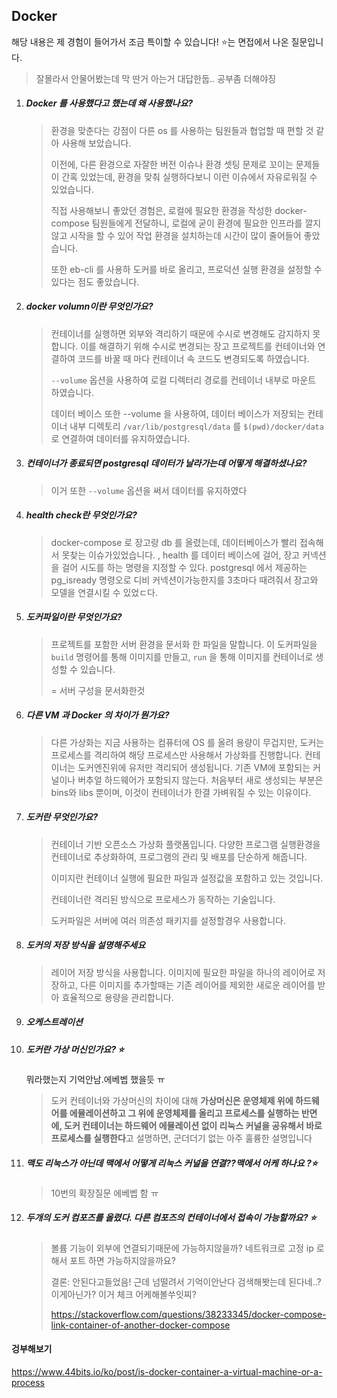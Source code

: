 ## Docker

해당 내용은 제 경험이 들어가서 조금 특이할 수 있습니다! ⭐️는 면접에서 나온 질문입니다. 

> 잘몰라서 안물어봤는데 막 딴거 아는거 대답한둡.. 공부좀 더해야징 

1. ##### Docker 를 사용했다고 했는데 왜 사용했나요?

   > 환경을 맞춘다는 강점이 다른 os 를 사용하는 팀원들과 협업할 때 편할 것 같아 사용해 보았습니다.
   >
   > 이전에, 다른 환경으로 자잘한 버전 이슈나 환경 셋팅 문제로 꼬이는 문제들이 간혹 있었는데, 환경을 맞춰 실행하다보니 이런 이슈에서 자유로워질 수 있었습니다. 
   >
   > 직접 사용해보니 좋았던 경험은, 로컬에 필요한 환경을 작성한 docker-compose 팀원들에게 전달하니, 로컬에 굳이 환경에 필요한 인프라를 깔지 않고 시작을 할 수 있어 작업 환경을 설치하는데 시간이 많이 줄어들어 좋았습니다.
   >
   > 또한 eb-cli 를 사용하 도커를 바로 올리고, 프로덕션 실행 환경을 설정할 수 있다는 점도 좋았습니다.

2. ##### docker volumn이란 무엇인가요?

   > 컨테이너를 실행하면 외부와 격리하기 때문에 수시로 변경해도 감지하지 못합니다. 이를 해결하기 위해 수시로 변경되는 장고 프로젝트를 컨테이너와 연결하여 코드를 바꿀 때 마다 컨테이너 속 코드도 변경되도록 하였습니다.
   >
   > `--volume` 옵션을 사용하여 로컬 디렉터리 경로를 컨테이너 내부로 마운트 하였습니다. 
   >
   > 데이터 베이스 또한 --volume 을 사용하여, 데이터 베이스가 저장되는 컨테이너 내부 디렉토리 `/var/lib/postgresql/data` 를 `$(pwd)/docker/data` 로 연결하여 데이터를 유지하였습니다.

3. ##### 컨테이너가 종료되면 postgresql 데이터가 날라가는데 어떻게 해결하셨나요?

   > 이거 또한 `--volume`  옵션을 써서 데이터를 유지하였다

4. ##### health check란 무엇인가요?

   > docker-compose 로 장고랑 db 를 올렸는데, 데이터베이스가 빨리 접속해서 못찾는 이슈가있었습니다. , health 를 데이터 베이스에 걸어, 장고 커넥션을 걸어 시도를 하는 명령을 지정할 수 있다. postgresql 에서 제공하는 pg_isready 명령오로 디비 커넥션이가능한지를 3초마다 때려줘서 장고와 모델을 연결시킬 수 있었ㄷ다.

5. ##### 도커파일이란 무엇인가요?

   > 프로젝트를 포함한 서버 환경을 문서화 한 파일을 말합니다. 이 도커파일을 `build`  명령어를 통해 이미지를 만들고, `run` 을 통해 이미지를 컨테이너로 생성할 수 있습니다.
   >
   > = 서버 구성을 문서화한것 

6. ##### 다른 VM 과 Docker 의 차이가 뭔가요?

   > 다른 가상화는 지금 사용하는 컴퓨터에 OS 를 올려 용량이 무겁지만, 도커는 프로세스를 격리하여 해당 프로세스만 사용해서 가상화를 진행합니다. 컨테이너는 도커엔진위에 유저만 격리되어 생성됩니다. 기존 VM에 포함되는 커널이나 버추얼 하드웨어가 포함되지 않는다. 처음부터 새로 생성되는 부분은 bins와 libs 뿐이며, 이것이 컨테이너가 한결 가벼워질 수 있는 이유이다.

7. ##### 도커란 무엇인가요?

   > 컨테이너 기반 오픈소스 가상화 플랫폼입니다. 다양한 프로그램 실행환경을 컨테이너로 추상화하여, 프로그램의 관리 및 배포를 단순하게 해줍니다.
   >
   > 이미지란 컨테이너 실행에 필요한 파일과 설정값을 포함하고 있는 것입니다.
   >
   > 컨테이너란 격리된 방식으로 프로세스가 동작하는 기술입니다. 
   >
   > 도커파일은 서버에 여러 의존성 패키지를 설정할경우 사용합니다.

8. ##### 도커의 저장 방식을 설명해주세요 

   > 레이어 저장 방식을 사용합니다. 이미지에 필요한 파일을 하나의 레이어로 저장하고, 다른 이미지를 추가할때는 기존 레이어를 제외한 새로운 레이어를 받아 효율적으로 용량을 관리합니다.

9. ##### 오케스트레이션

10. ##### 도커란 가상 머신인가요? ⭐️

    뭐라했는지 기억안남.에베벱 했을듯 ㅠ

    > 도커 컨테이너와 가상머신의 차이에 대해 **가상머신은 운영체제 위에 하드웨어를 에뮬레이션하고 그 위에 운영체제를 올리고 프로세스를 실행하는 반면에, 도커 컨테이너는 하드웨어 에뮬레이션 없이 리눅스 커널을 공유해서 바로 프로세스를 실행한다**고 설명하면, 군더더기 없는 아주 훌륭한 설명입니다

11. ##### 맥도 리눅스가 아닌데 맥에서 어떻게 리눅스 커널을 연결??맥에서 어케 하나요 ?⭐️

    > 10번의 확장질문 에베벱 함 ㅠ

    >

12. ##### 두개의 도커 컴포즈를 올렸다. 다른 컴포즈의 컨테이너에서 접속이 가능할까요? ⭐️

    > 볼륨 기능이 외부에 연결되기때문에 가능하지않을까? 네트워크로 고정 ip 로 해서 포트 하면 가능하지않을까요?
    >
    > 결론: 안된다고들었음! 근데 넘떨려서 기억이안난다 검색해봣는데 된다네..? 이게아닌가? 이거 체크 어케해볼쑤잇찌?
    >
    > <https://stackoverflow.com/questions/38233345/docker-compose-link-container-of-another-docker-compose> 



#### 겅부해보기

<https://www.44bits.io/ko/post/is-docker-container-a-virtual-machine-or-a-process>


